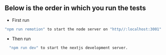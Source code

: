 ## Below is the order in which you run the tests

- First run

```bash
"npm run remotion" to start the node server on "http//:localhost:3001".
```

- Then run

```bash
  "npm run dev" to start the nextjs development server.
```
